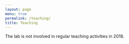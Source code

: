 ```yaml
---
layout: page
menu: true
permalink: /teaching/
title: Teaching
---
```


The lab is not involved in regular teaching activities in 2018.
